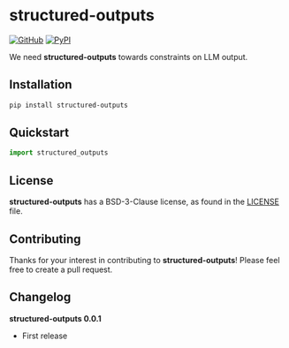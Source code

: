 # structured-outputs

[![GitHub][github_badge]][github_link] [![PyPI][pypi_badge]][pypi_link]

We need **structured-outputs** towards constraints on LLM output.



## Installation

```bash
pip install structured-outputs
```



## Quickstart

```python
import structured_outputs
```



## License

**structured-outputs** has a BSD-3-Clause license, as found in the [LICENSE](https://github.com/imyizhang/structured-outputs/blob/main/LICENSE) file.



## Contributing

Thanks for your interest in contributing to **structured-outputs**! Please feel free to create a pull request.


## Changelog

**structured-outputs 0.0.1**

* First release



[github_badge]: https://badgen.net/badge/icon/GitHub?icon=github&color=black&label
[github_link]: https://github.com/imyizhang/structured-outputs



[pypi_badge]: https://badgen.net/pypi/v/structured-outputs?icon=pypi&color=black&label
[pypi_link]: https://www.pypi.org/project/structured-outputs